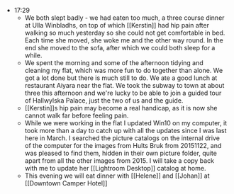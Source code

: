 - 17:29
    - We both slept badly - we had eaten too much, a three course dinner at Ulla Winbladhs, on top of which [[Kerstin]] had hip pain after walking so much yesterday so she could not get comfortable in bed. Each time she moved, she woke me and the other way round. In the end she moved to the sofa, after which we could both sleep for a while. 
    - We spent the morning and some of the afternoon tidying and cleaning my flat, which was more fun to do together than alone. We got a lot done but there is much still to do. We ate a good lunch at restaurant Aiyara near the flat. We took the subway to town at about three this afternoon and we're lucky to be able to join a guided tour of Hallwylska Palace, just the two of us and the guide.
    - [[Kerstin]]s hip pain may become a real handicap, as it is now she cannot walk far before feeling pain.
    - While we were working in the flat I updated Win10 on my computer, it took more than a day to catch up with all the updates since I was last here in March. I searched the picture catalogs on the internal drive of the computer for the images from Hults Bruk from 20151122, and was pleased to find them, hidden in their own picture folder, quite apart from all the other images from 2015. I will take a copy back with me to update her [[Lightroom Desktop]] catalog at home.
    - This evening we will eat dinner with [[Helene]] and [[Johan]] at [[Downtown Camper Hotel]]
